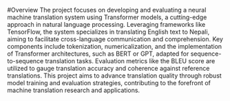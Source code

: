 #Overview
The project focuses on developing and evaluating a neural machine translation system using Transformer models, a cutting-edge approach in natural language processing. Leveraging frameworks like TensorFlow, the system specializes in translating English text to Nepali, aiming to facilitate cross-language communication and comprehension. Key components include tokenization, numericalization, and the implementation of Transformer architectures, such as BERT or GPT, adapted for sequence-to-sequence translation tasks. Evaluation metrics like the BLEU score are utilized to gauge translation accuracy and coherence against reference translations. This project aims to advance translation quality through robust model training and evaluation strategies, contributing to the forefront of machine translation research and applications.
